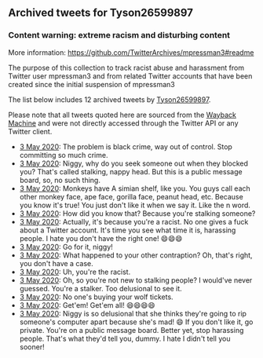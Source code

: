 ## Archived tweets for Tyson26599897
### Content warning: extreme racism and disturbing content
More information: https://github.com/TwitterArchives/mpressman3#readme

The purpose of this collection to track racist abuse and harassment from Twitter user mpressman3 and from related Twitter accounts that have been created since the initial suspension of mpressman3

The list below includes 12 archived tweets by
[Tyson26599897](https://twitter.com/Tyson26599897).



Please note that all tweets quoted here are sourced from the
[Wayback Machine](https://web.archive.org) and were not directly accessed through the Twitter API or
any Twitter client.



* [ 3 May 2020](https://web.archive.org/web/20200510173319/https://twitter.com/Tyson26599897/status/1256927505589637120): The problem is black crime, way out of control. Stop committing so much crime.
* [ 3 May 2020](https://web.archive.org/web/20200508234544/https://twitter.com/Tyson26599897/status/1256866107270578176): Niggy, why do you seek someone out when they blocked you? That's called stalking, nappy head. But this is a public message board, so, no such thing.
* [ 3 May 2020](https://web.archive.org/web/20200509110636/https://twitter.com/Tyson26599897/status/1256865591572512769): Monkeys have A simian shelf, like you. You guys call each other monkey face, ape face, gorilla face, peanut head, etc. Because you know it's true! You just don't like it when we say it. Like the n word.
* [ 3 May 2020](https://web.archive.org/web/20200508134238/https://twitter.com/Tyson26599897/status/1256865159697649665): How did you know that? Because you're stalking someone?
* [ 3 May 2020](https://web.archive.org/web/20200508123653/https://twitter.com/Tyson26599897/status/1256864827563216898): Actually, it's because you're a racist. No one gives a fuck about a Twitter account. It's time you see what time it is, harassing people. I hate you don't have the right one! 😄😄😄
* [ 3 May 2020](https://web.archive.org/web/20200508074509/https://twitter.com/Tyson26599897/status/1256864399165440000): Go for it, niggy!
* [ 3 May 2020](https://web.archive.org/web/20200508150147/https://twitter.com/Tyson26599897/status/1256863927520157696): What happened to your other contraption? Oh, that's right, you don't have a case.
* [ 3 May 2020](https://web.archive.org/web/20200509071835/https://twitter.com/Tyson26599897/status/1256863708585885696): Uh, you're the racist.
* [ 3 May 2020](https://web.archive.org/web/20200508152752/https://twitter.com/Tyson26599897/status/1256863447121264644): Oh, so you're not new to stalking people? I would've never guessed. You're a stalker. Too delusional to see it.
* [ 3 May 2020](https://web.archive.org/web/20200509082347/https://twitter.com/Tyson26599897/status/1256863146788237312): No one's buying your wolf tickets.
* [ 3 May 2020](https://web.archive.org/web/20200508174306/https://twitter.com/Tyson26599897/status/1256863016257302528): Get'em! Get'em all! 😄😄😄😄
* [ 3 May 2020](https://web.archive.org/web/20200508141002/https://twitter.com/Tyson26599897/status/1256862853744771072): Niggy is so delusional that she thinks they're going to rip someone's computer apart because she's mad! 😄 If you don't like it, go private. You're on a public message board. Better yet, stop harassing people. That's what they'd tell you, dummy. I hate I didn't tell you sooner!
